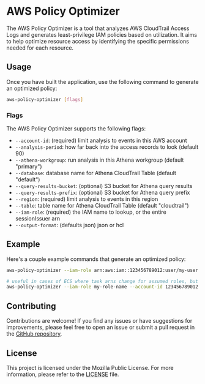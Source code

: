 # AWS Policy Optimizer

The AWS Policy Optimizer is a tool that analyzes AWS CloudTrail Access Logs and generates least-privilege IAM policies based on utilization. It aims to help optimize resource access by identifying the specific permissions needed for each resource.

## Usage

Once you have built the application, use the following command to generate an optimized policy:

```bash
aws-policy-optimizer [flags]
```

### Flags

The AWS Policy Optimizer supports the following flags:

- `--account-id`: (required) limit analysis to events in this AWS account
- `--analysis-period`: how far back into the access records to look (default 90)
- `--athena-workgroup`: run analysis in this Athena workgroup (default "primary")
- `--database`: database name for Athena CloudTrail Table (default "default")
- `--query-results-bucket`: (optional) S3 bucket for Athena query results
- `--query-results-prefix`: (optional) S3 bucket for Athena query prefix
- `--region`: (required) limit analysis to events in this region
- `--table`: table name for Athena CloudTrail Table (default "cloudtrail")
- `--iam-role`: (required) the IAM name to lookup, or the entire sessionIssuer arn
- `--output-format`: (defaults json) json or hcl

## Example

Here's a couple example commands that generate an optimized policy:

```bash
aws-policy-optimizer --iam-role arn:aws:iam::123456789012:user/my-user --account-id 123456789012 --region us-west-2
```

```bash
# useful in cases of ECS where task arns change for assumed roles, but takes longer
aws-policy-optimizer --iam-role my-role-name --account-id 123456789012 --region us-east-1 --output-format hcl > my-policy.tf

```

## Contributing

Contributions are welcome! If you find any issues or have suggestions for improvements, please feel free to open an issue or submit a pull request in the [GitHub repository](https://github.com/justmiles/aws-policy-optimizer).

## License

This project is licensed under the Mozilla Public License. For more information, please refer to the [LICENSE](LICENSE) file.
